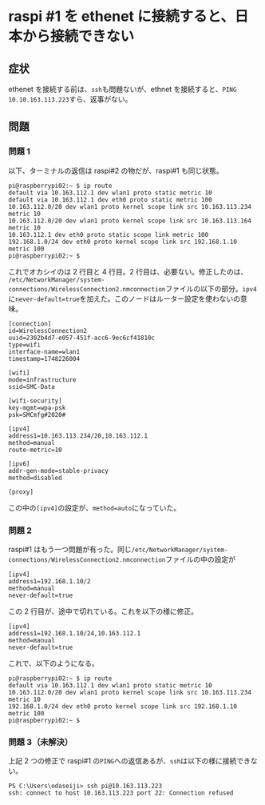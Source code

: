 # raspi #1 を ethenet に接続すると、日本から接続できない

## 症状

ethenet を接続する前は、`ssh`も問題ないが、ethnet を接続すると、`PING 10.10.163.113.223`すら、返事がない。

## 問題

### 問題 1

以下、ターミナルの返信は raspi#2 の物だが、raspi#1 も同じ状態。

```terminal
pi@raspberrypi02:~ $ ip route
default via 10.163.112.1 dev wlan1 proto static metric 10
default via 10.163.112.1 dev eth0 proto static metric 100
10.163.112.0/20 dev wlan1 proto kernel scope link src 10.163.113.234 metric 10
10.163.112.0/20 dev wlan1 proto kernel scope link src 10.163.113.164 metric 10
10.163.112.1 dev eth0 proto static scope link metric 100
192.168.1.0/24 dev eth0 proto kernel scope link src 192.168.1.10 metric 100
pi@raspberrypi02:~ $
```

これでオカシイのは 2 行目と 4 行目。2 行目は、必要ない。修正したのは、
`/etc/NetworkManager/system-connections/WirelessConnection2.nmconnection`ファイルの以下の部分。`ipv4`に`never-default=true`を加えた。このノードはルーター設定を使わないの意味。

```terminal
[connection]
id=WirelessConnection2
uuid=2302b4d7-e057-451f-acc6-9ec6cf41810c
type=wifi
interface-name=wlan1
timestamp=1748226004

[wifi]
mode=infrastructure
ssid=SMC-Data

[wifi-security]
key-mgmt=wpa-psk
psk=SMCmfg#2020#

[ipv4]
address1=10.163.113.234/20,10.163.112.1
method=manual
route-metric=10

[ipv6]
addr-gen-mode=stable-privacy
method=disabled

[proxy]
```

この中の`[ipv4]`の設定が、`method=auto`になっていた。

### 問題 2

raspi#1 はもう一つ問題が有った。同じ`/etc/NetworkManager/system-connections/WirelessConnection2.nmconnection`ファイルの中の設定が

```
[ipv4]
address1=192.168.1.10/2
method=manual
never-default=true
```

この 2 行目が、途中で切れている。これを以下の様に修正。

```terminal
[ipv4]
address1=192.168.1.10/24,10.163.112.1
method=manual
never-default=true
```

これで、以下のようになる。

```terminal
pi@raspberrypi02:~ $ ip route
default via 10.163.112.1 dev wlan1 proto static metric 10
10.163.112.0/20 dev wlan1 proto kernel scope link src 10.163.113.234 metric 10
192.168.1.0/24 dev eth0 proto kernel scope link src 192.168.1.10 metric 100
pi@raspberrypi02:~ $
```

### 問題 3（未解決）

上記 2 つの修正で raspi#1 の`PING`への返信あるが、`ssh`は以下の様に接続できない。

```terminal
PS C:\Users\odaseiji> ssh pi@10.163.113.223
ssh: connect to host 10.163.113.223 port 22: Connection refused
```
